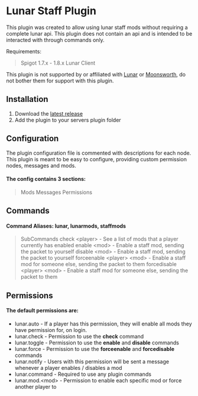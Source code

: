# Lunar Staff Plugin
This plugin was created to allow using lunar staff mods without requiring a complete lunar api.
This plugin does not contain an api and is intended to be interacted with through commands only.

Requirements:
> Spigot 1.7.x - 1.8.x
> Lunar Client

This plugin is not supported by or affiliated with [Lunar](https://lunar.gg/) or [Moonsworth]([https://moonsworth.com/), do not bother them for support with this plugin.

## Installation
1. Download the [latest release](https://github.com/remailmc/LunarStaffPlugin/releases)
2. Add the plugin to your servers plugin folder

## Configuration
The plugin configuration file is commented with descriptions for each node.
This plugin is meant to be easy to configure, providing custom permission nodes, messages and mods.

#### The config contains 3 sections:
> Mods
> Messages
> Permissions

## Commands

#### Command Aliases: lunar, lunarmods, staffmods
> SubCommands
> check &lt;player&gt; - See a list of mods that a player currently has enabled
> enable &lt;mod&gt; - Enable a staff mod, sending the packet to yourself
> disable &lt;mod&gt; - Enable a staff mod, sending the packet to yourself
> forceenable &lt;player&gt; &lt;mod&gt; - Enable a staff mod for someone else, sending the packet to them
> forcedisable &lt;player&gt; &lt;mod&gt; - Enable a staff mod for someone else, sending the packet to them

## Permissions

#### The default permissions are:
- lunar.auto - If a player has this permission, they will enable all mods they have permission for, on login.
- lunar.check - Permission to use the **check** command
- lunar.toggle - Permission to use the **enable** and **disable** commands
- lunar.force - Permission to use the **forceenable** and **forcedisable** commands
- lunar.notify - Users with this permission will be sent a message whenever a player enables / disables a mod
- lunar.command - Required to use any plugin commands
- lunar.mod.&lt;mod&gt; -  Permission to enable each specific mod or force another player to